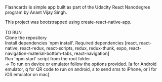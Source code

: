 Flashcards is simple app built as part of the Udacity React Nanodegree program by Anant Vijay Singh.<br>

This project was bootstrapped using create-react-native-app.<br>
<br>
TO RUN<br> 
Clone the repository <br>
Install dependencies 'npm install'. Required dependencies [react, react-native, react-redux, react-scripts, redux, redux-thunk, expo, react-navigation-material-bottom-tabs, react-navigation]<br>
Run 'npm start' script from the root folder<br>
    -> To run on device or emulator follow the options provided. [a for Android emulator, q for QR code to run on android, s to send sms to iPhone, or i for iOS emulator on mac]